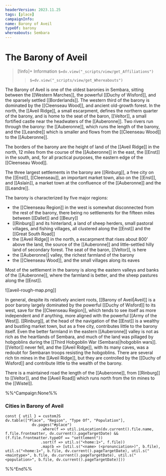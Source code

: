 ```yaml
---
headerVersion: 2023.11.25
tags: [place]
campaignInfo:
name: Barony of Aveil
typeOf: barony
whereabouts: Sembara
---
```

# The Barony of Aveil
>[!info]+ Information
> `$=dv.view("_scripts/view/get_Affiliations")`
>> `$=dv.view("_scripts/view/get_Whereabouts")`

The Barony of Aveil is one of the oldest baronies in Sembara, sitting between the [[Western Marches]], the powerful [[Duchy of Wisford]], and the sparsely settled [[Borderlands]]. The western third of the barony is dominated by the [[Cleenseau Wood]], and ancient old-growth forest. In the north, the [[Aveil Ridge]], a small escarpment, defines the northern quarter of the barony, and is home to the seat of the baron, [[Veltor]], a small fortified castle near the headwaters of the [[Auberonne]]. Two rivers run through the barony: the [[Auberonne]], which runs the length of the barony, and the [[Leandre]] which is smaller and flows from the [[Cleenseau Wood]] to the [[Auberonne]]. 

The borders of the barony are the height of land of the [[Aveil Ridge]] in the north, 12 miles from the course of the [[Auberonne]] in the east, the [[Enst]] in the south, and, for all practical purposes, the eastern edge of the [[Cleenseau Wood]].

The three largest settlements in the barony are [[Rinburg]], a free city on the [[Enst]], [[Cleenseau]], an important market town, also on the [[Enst]], and [[Aslain]], a market town at the confluence of the [[Auberonne]] and the [[Leandre]]. 

The barony is characterized by five major regions:

* the [[Cleenseau Region]] in the west is somewhat disconnected from the rest of the barony, there being no settlements for the fifteen miles between [[Dallet]] and [[Beury]]
* [[Rinburg]] and its hinterland, a land of sheep herders, small pastoral villages, and fishing villages, all clustered along the [[Enst]] and the [[Great South Road]]
* the [[Aveil Ridge]] in the north, a escarpment that rises about 800' above the land, the source of the [[Auberonne]] and little-settled hilly land of secondary forest. The seat of the baron, [[Veltor]], is here
* the [[Auberonne]] valley, the richest farmland of the barony
* the [[Cleenseau Wood]], and the small villages along its eaves

Most of the settlement in the barony is along the eastern valleys and banks of the [[Auberonne]], where the farmland is better, and the sheep pastures along the [[Enst]]. 

![[aveil-rough-map.png]]

In general, despite its relatively ancient roots, [[Barony of Aveil|Aveil]] is a poor barony largely dominated by the powerful [[Duchy of Wisford]] to its west, save for the [[Cleenseau Region]], which tends to see itself as more independent and if anything, more aligned with the powerful [[Army of the West]]. [[Rinburg]], at the head of the navigation of the [[Enst]] is a wealthy and bustling market town, but as a free city, contributes little to the barony itself. Even the better farmland in the eastern [[Auberonne]] valley is not as rich as the heartlands of Sembara, and much of the land was pillaged by hobgoblins during the [[Third Hobgoblin War (Sembara)|hobgoblin wars]]. [[Veltor]] never fell, and the [[Aveil Ridge]], with its many caves, was a redoubt for Sembaran troops resisting the hobgoblins. There are several rich tin mines in the [[Aveil Ridge]], but they are controlled by the [[Duchy of Wisford]] and contribute little to the wealth of the barony.

There is a maintained road the length of the [[Auberonne]], from [[Rinburg]] to [[Veltor]], and the [[Aveil Road]] which runs north from the tin mines to the [[Wistel]].

%%^Campaign:None%%
### Cities in Barony of Aveil
```dataviewjs
const { util } = customJS
dv.table(["Place", "Region", "Type Of", "Population"], 
			dv.pages("#place")
				.where(f => util.inLocation(dv.current().file.name, f.file.frontmatter, dv.current().pageTargetDate) && (f.file.frontmatter.typeOf == "settlement"))
				.sort(f => util.s("<home:1>", f.file))
				.map(b => [util.s("<name> (<pronunciation>)", b.file), util.s("<home:1>", b.file, dv.current().pageTargetDate), util.s("<maintype>", b.file, dv.current().pageTargetDate), util.s("<population>", b.file, dv.current().pageTargetDate)]))
```

%%^End%%